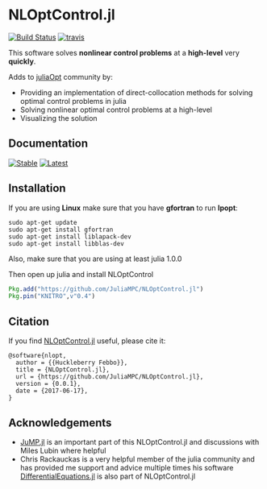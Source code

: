 # NLOptControl.jl


[![Build Status](https://ci.appveyor.com/api/projects/status/f480ahs29c85m6ne?svg=true)](https://ci.appveyor.com/project/huckl3b3rry87/nloptcontrol-jl)
[![travis](https://travis-ci.org/JuliaMPC/NLOptControl.jl.svg?branch=master)](https://travis-ci.org/JuliaMPC/NLOptControl.jl)

This software solves **nonlinear control problems** at a **high-level** very **quickly**.

Adds to [juliaOpt](http://www.juliaopt.org/) community by:
 * Providing an implementation of direct-collocation methods for solving optimal control problems in julia
 * Solving nonlinear optimal control problems at a high-level
 * Visualizing the solution

## Documentation
[![Stable](https://img.shields.io/badge/docs-stable-blue.svg)](https://juliampc.github.io/NLOptControl.jl/stable/)
[![Latest](https://img.shields.io/badge/docs-latest-blue.svg)](https://juliampc.github.io/NLOptControl.jl/latest/)

## Installation

If you are using **Linux** make sure that you have **gfortran** to run **Ipopt**:
```
sudo apt-get update
sudo apt-get install gfortran
sudo apt-get install liblapack-dev
sudo apt-get install libblas-dev
```
Also, make sure that you are using at least julia 1.0.0

Then open up julia and install NLOptControl
```julia
Pkg.add("https://github.com/JuliaMPC/NLOptControl.jl")
Pkg.pin("KNITRO",v"0.4")
```

## Citation
If you find [NLOptControl.jl](https://github.com/JuliaMPC/NLOptControl.jl) useful, please cite it:
```
@software{nlopt,
  author = {{Huckleberry Febbo}},
  title = {NLOptControl.jl},
  url = {https://github.com/JuliaMPC/NLOptControl.jl},
  version = {0.0.1},
  date = {2017-06-17},
}
```

## Acknowledgements
* [JuMP.jl](https://jump.readthedocs.io/en/latest/) is an important part of this NLOptControl.jl and discussions with Miles Lubin where helpful
* Chris Rackauckas is a very helpful member of the julia community and has provided me support and advice multiple times his software [DifferentialEquations.jl](https://github.com/JuliaDiffEq/DifferentialEquations.jl) is also part of NLOptControl.jl
